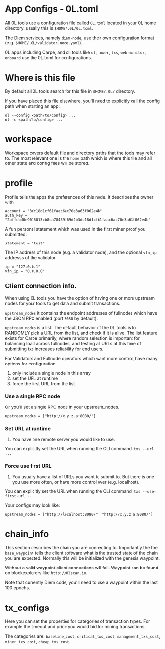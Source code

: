 
# App Configs - 0L.toml

All 0L tools use a configuration file called `0L.toml` located in your 0L home directory. usually this is `$HOME/.0L/0L.toml`.

The Diem services, namely `diem-node`, use their own configuration format (e.g. `$HOME/.0L/validator.node.yaml`).

0L apps including Carpe, and cli tools like `ol`, `tower`, `txs`, `web-monitor`, `onboard` use the 0L.toml for configurations.

# Where is this file
By default all 0L tools search for this file in `$HOME/.0L/` directory.

If you have placed this file elsewhere, you'll need to explicitly call the config path when starting an app:
```
ol --config <path/to/config> ...
ol -c <path/to/config> ...

```

# workspace

Workspace covers default file and directory paths that the tools may refer to. The most relevant one is the `home` path which is where this file and all other state and config files will be stored.

# profile
Profile tells the apps the preferences of this node.
It describes the owner with 
```
account = "3dc18d1cf61faac6ac70e3a63f062e4b"
auth_key = "2bffcbd0e9016013cb8ca78459f69d2b3dc18d1cf61faac6ac70e3a63f062e4b"
```

A fun personal statement which was used in the first miner proof you submitted.
```
statement = "test"
```
The IP address of this node (e.g. a validator node), and the optional `vfn_ip` addresss of the validator.
```
ip = "127.0.0.1"
vfn_ip = "0.0.0.0"
```

## Client connection info.

When using 0L tools you have the option of having one or more upstream nodes for your tools to get data and submit transactions.

`upstream_nodes` it contains the endpoint addresses of fullnodes which have the JSON RPC enabled (port `8080` by default).

`upstream_nodes` is a list. The default behavior of the 0L tools is to RANDOMLY pick a URL from the list, and check if it is alive. The list feature exists for Carpe primarily, where random selection is important for balancing load across fullnodes, and testing all URLs at this time of submitting txs increases reliability for end users.

For Validators and Fullnode operators which want more control, have many options for configuration.

1. only include a single node in this array
1. set the URL at runtime
1. force the first URL from the list

### Use a single RPC node
Or you'll set a single RPC node in your upstream_nodes.

```
upstream_nodes = ["http://x.y.z.a:8080/"]
```

### Set URL at runtime
1. You have one remote server you would like to use.

You can explicitly set the URL when running the CLI command.
`txs --url ...`

### Force use first URL
1. You usually have a list of URLs you want to submit to. But there is one you use more often, or have more control over (e.g. localhost).

You can explicitly set the URL when running the CLI command.
`txs --use-first-url ...`

Your configs may look like:
```
upstream_nodes = ["http://localhost:8080/", "http://x.y.z.a:8080/"]
```

# chain_info

This section describes the chain you are connecting to. Importantly the the `base_waypoint` tells the client software what is the trusted state of the chain you are expected. Normally this will be initialized with the genesis waypoint.

Without a valid waypoint client connections will fail. Waypoint can be found on blockexplorers like `http://0lscan.io`.

Note that currently Diem code, you'll need to use a waypoint within the last 100 epochs.

# tx_configs

Here you can set the properties for categories of transaction types. For example the timeout and price you would bid for mining transactions.

The categories are:
`baseline_cost`, `critical_txs_cost`, `management_txs_cost`, `miner_txs_cost`, `cheap_txs_cost`.